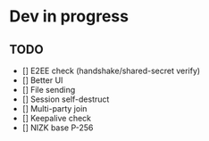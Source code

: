 # Dev in progress

## TODO
- [] E2EE check (handshake/shared-secret verify)
- [] Better UI
- [] File sending
- [] Session self-destruct
- [] Multi-party join
- [] Keepalive check
- [] NIZK base P-256
